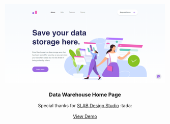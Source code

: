<p align="center">
  <a href="https://github.com/othneildrew/Best-README-Template">
    <img src="img/desktop-preview.png" alt="desktop preview">
  </a>

  <h3 align="center">Data Warehouse Home Page</h3>

  <p align="center">
    Special thanks for <a href="https://dribbble.com/slabdsgn">SLAB Design Studio</a> :tada:
    <br />
    <br />
    <a href="https://fadzrinmadu.github.io/data-warehouse-home-page/" target="_blank">View Demo</a>
  </p>
</p>
